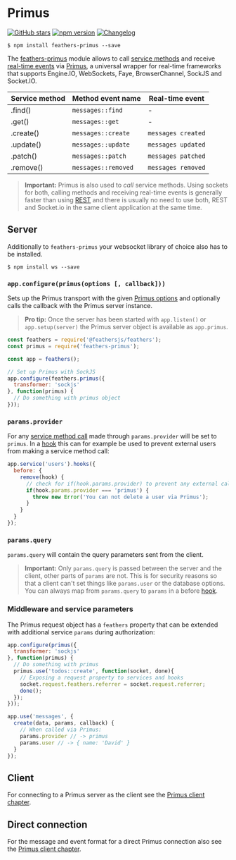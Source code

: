 # Primus

[![GitHub stars](https://img.shields.io/github/stars/feathersjs/feathers-primus.png?style=social&label=Star)](https://github.com/feathersjs/feathers-primus/)
[![npm version](https://img.shields.io/npm/v/feathers-primus.png?style=flat-square)](https://www.npmjs.com/package/feathers-primus)
[![Changelog](https://img.shields.io/badge/changelog-.md-blue.png?style=flat-square)](https://github.com/feathersjs/feathers-primus/blob/master/CHANGELOG.md)

```
$ npm install feathers-primus --save
```

The [feathers-primus](https://github.com/feathersjs/feathers-primus) module allows to call [service methods](./services.md) and receive [real-time events](./events.md) via [Primus](https://github.com/primus/primus), a universal wrapper for real-time frameworks that supports Engine.IO, WebSockets, Faye, BrowserChannel, SockJS and Socket.IO.

| Service method  | Method event name   | Real-time event    |
|-----------------|---------------------|--------------------|
| .find()         | `messages::find`    | -                  |
| .get()          | `messages::get`     | -                  |
| .create()       | `messages::create`  | `messages created` |
| .update()       | `messages::update`  | `messages updated` |
| .patch()        | `messages::patch`   | `messages patched` |
| .remove()       | `messages::removed` | `messages removed` |

> **Important:** Primus is also used to *call* service methods. Using sockets for both, calling methods and receiving real-time events is generally faster than using [REST](rest.md) and there is usually no need to use both, REST and Socket.io in the same client application at the same time.

## Server

Additionally to `feathers-primus` your websocket library of choice also has to be installed.

```
$ npm install ws --save
```

### `app.configure(primus(options [, callback]))`

Sets up the Primus transport with the given [Primus options](https://github.com/primus/primus) and optionally calls the callback with the Primus server instance.

> **Pro tip:** Once the server has been started with `app.listen()` or `app.setup(server)` the Primus server object is available as `app.primus`.

```js
const feathers = require('@feathersjs/feathers');
const primus = require('feathers-primus');

const app = feathers();

// Set up Primus with SockJS
app.configure(feathers.primus({
  transformer: 'sockjs'
}, function(primus) {
  // Do something with primus object
}));
```

### `params.provider`

For any [service method call](./services.md) made through `params.provider` will be set to `primus`. In a [hook](./hooks.md) this can for example be used to prevent external users from making a service method call:

```js
app.service('users').hooks({
  before: {
    remove(hook) {
      // check for if(hook.params.provider) to prevent any external call
      if(hook.params.provider === 'primus') {
        throw new Error('You can not delete a user via Primus');
      }
    }
  }
});
```

### `params.query`

`params.query` will contain the query parameters sent from the client.

> **Important:** Only `params.query` is passed between the server and the client, other parts of `params` are not. This is for security reasons so that a client can't set things like `params.user` or the database options. You can always map from `params.query` to `params` in a before [hook](./hooks.md).

### Middleware and service parameters

The Primus request object has a `feathers` property that can be extended with additional service `params` during authorization:

```js
app.configure(primus({
  transformer: 'sockjs'
}, function(primus) {
  // Do something with primus
  primus.use('todos::create', function(socket, done){
    // Exposing a request property to services and hooks
    socket.request.feathers.referrer = socket.request.referrer;
    done();
  });
}));

app.use('messages', {
  create(data, params, callback) {
    // When called via Primus:
    params.provider // -> primus
    params.user // -> { name: 'David' }
  }
});
```

## Client

For connecting to a Primus server as the client see the [Primus client chapter](./client/primus.md).

## Direct connection

For the message and event format for a direct Primus connection also see the [Primus client chapter](./client/primus.md).
